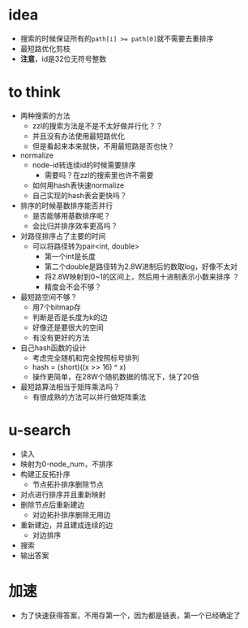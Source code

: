# idea

* 搜索的时候保证所有的`path[i] >= path[0]`就不需要去重排序
* 最短路优化剪枝
* **注意**，id是32位无符号整数

# to think

* 两种搜索的方法
    * zzl的搜索方法是不是不太好做并行化？？
    * 并且没有办法使用最短路优化
    * 但是看起来本来就快，不用最短路是否也快？
* normalize
    * node-id转连续id的时候需要排序
        * 需要吗？在zzl的搜索里也许不需要
    * 如何用hash表快速normalize
    * 自己实现的hash表会更快吗？
* 排序的时候基数排序能否并行
    * 是否能够用基数排序呢？
    * 会比归并排序效率更高吗？
* 对路径排序占了主要的时间
    * 可以将路径转为pair<int, double>
        * 第一个int是长度
        * 第二个double是路径转为2.8W进制后的数取log，好像不太对
        * 将2.8W映射到0~1的区间上，然后用十进制表示小数来排序 ？
        * 精度会不会不够？
* 最短路空间不够？
    * 用7个bitmap存
    * 判断是否是长度为k的边
    * 好像还是要很大的空间
    * 有没有更好的方法
* 自己hash函数的设计
    * 考虑完全随机和完全按照标号排列
    * hash = (short)((x >> 16) ^ x)
    * 操作更简单，在28W个随机数据的情况下，快了20倍
* 最短路算法相当于矩阵乘法吗？
    * 有很成熟的方法可以并行做矩阵乘法

# u-search

* 读入
* 映射为0-node_num，不排序
* 构建正反拓扑序
    * 节点拓扑排序删除节点
* 对点进行排序并且重新映射
* 删除节点后重新建边
    * 对边拓扑排序删除无用边
* 重新建边，并且建成连续的边
    * 对边排序
* 搜索
* 输出答案

# 加速

* 为了快速获得答案，不用存第一个，因为都是链表，第一个已经确定了